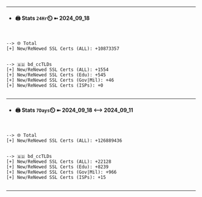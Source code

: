 

---
- #### 🖨️ **Stats** `24Hr`⏲️ ➼ 2024_09_18
```console


--> 🌐 Total
[+] New/ReNewed SSL Certs (ALL): +10873357


--> 🇧🇩 bd_ccTLDs
[+] New/ReNewed SSL Certs (ALL): +1554
[+] New/ReNewed SSL Certs (Edu): +545
[+] New/ReNewed SSL Certs (Gov|Mil): +46
[+] New/ReNewed SSL Certs (ISPs): +0


```

---
- #### 🖨️ **Stats** `7Days`⏲️ ➼ 2024_09_18 <--> 2024_09_11
```console


--> 🌐 Total
[+] New/ReNewed SSL Certs (ALL): +126889436


--> 🇧🇩 bd_ccTLDs
[+] New/ReNewed SSL Certs (ALL): +22128
[+] New/ReNewed SSL Certs (Edu): +8239
[+] New/ReNewed SSL Certs (Gov|Mil): +966
[+] New/ReNewed SSL Certs (ISPs): +15


```

---

